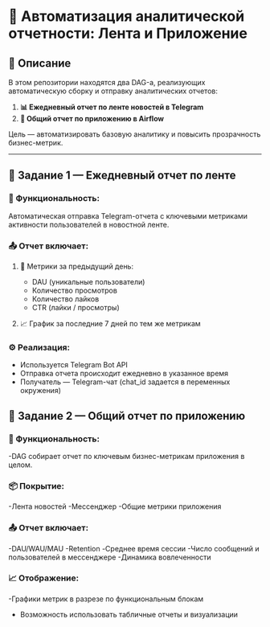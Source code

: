 # 📡 Автоматизация аналитической отчетности: Лента и Приложение

## 📌 Описание

В этом репозитории находятся два DAG-а, реализующих автоматическую сборку и отправку аналитических отчетов:

1. **📊 Ежедневный отчет по ленте новостей в Telegram**
2. **📱 Общий отчет по приложению в Airflow**

Цель — автоматизировать базовую аналитику и повысить прозрачность бизнес-метрик.

---

## 🧾 Задание 1 — Ежедневный отчет по ленте

### 📍 Функциональность:
Автоматическая отправка Telegram-отчета с ключевыми метриками активности пользователей в новостной ленте.

### 📤 Отчет включает:
1. 📅 Метрики за предыдущий день:
   - DAU (уникальные пользователи)
   - Количество просмотров
   - Количество лайков
   - CTR (лайки / просмотры)

2. 📈 График за последние 7 дней по тем же метрикам

### ⚙️ Реализация:
- Используется Telegram Bot API
- Отправка отчета происходит ежедневно в указанное время
- Получатель — Telegram-чат (chat_id задается в переменных окружения)

## 🧾 Задание 2 — Общий отчет по приложению
### 📍 Функциональность:
  -DAG собирает отчет по ключевым бизнес-метрикам приложения в целом.

### 📦 Покрытие:
  -Лента новостей
  -Мессенджер
  -Общие метрики приложения

### 📤 Отчет включает:
  -DAU/WAU/MAU
  -Retention
  -Среднее время сессии
  -Число сообщений и пользователей в мессенджере
  -Динамика вовлеченности

### 📈 Отображение:
  -Графики метрик в разрезе по функциональным блокам
  - Возможность использовать табличные отчеты и визуализации
